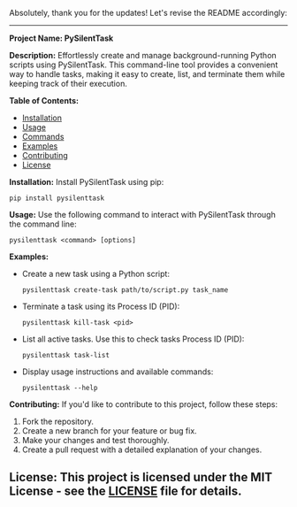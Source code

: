 Absolutely, thank you for the updates! Let's revise the README accordingly:

---

**Project Name: PySilentTask**

**Description:**
Effortlessly create and manage background-running Python scripts using PySilentTask. This command-line tool provides a convenient way to handle tasks, making it easy to create, list, and terminate them while keeping track of their execution.

**Table of Contents:**
- [Installation](#installation)
- [Usage](#usage)
- [Commands](#commands)
- [Examples](#examples)
- [Contributing](#contributing)
- [License](#license)

**Installation:**
Install PySilentTask using pip:
```
pip install pysilenttask
```

**Usage:**
Use the following command to interact with PySilentTask through the command line:

```
pysilenttask <command> [options]
```

**Examples:**
- Create a new task using a Python script:
  ```
  pysilenttask create-task path/to/script.py task_name
  ```

- Terminate a task using its Process ID (PID):
  ```
  pysilenttask kill-task <pid>
  ```

- List all active tasks. Use this to check tasks Process ID (PID):
  ```
  pysilenttask task-list
  ```

- Display usage instructions and available commands:
  ```
  pysilenttask --help
  ```

**Contributing:**
If you'd like to contribute to this project, follow these steps:

1. Fork the repository.
2. Create a new branch for your feature or bug fix.
3. Make your changes and test thoroughly.
4. Create a pull request with a detailed explanation of your changes.

**License:**
This project is licensed under the MIT License - see the [LICENSE](LICENSE) file for details.
---